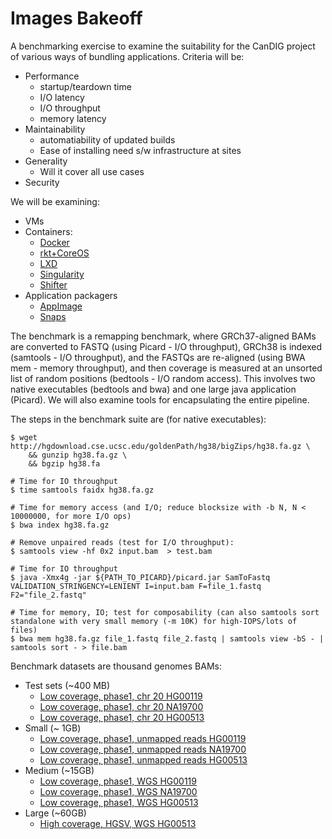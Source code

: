 # Images Bakeoff

A benchmarking exercise to examine the suitability for the CanDIG project of various 
ways of bundling applications.  Criteria will be:

- Performance
    - startup/teardown time
    - I/O latency
    - I/O throughput
    - memory latency
- Maintainability
    - automatiability of updated builds
    - Ease of installing need s/w infrastructure at sites
- Generality
    - Will it cover all use cases
- Security

We will be examining:
- VMs
- Containers:
    - [Docker](http://docker.com)
    - [rkt+CoreOS](https://coreos.com/rkt/)
    - [LXD](https://www.ubuntu.com/cloud/lxd)
    - [Singularity](http://singularity.lbl.gov)
    - [Shifter](https://github.com/NERSC/shifter)
- Application packagers
    - [AppImage](http://appimage.org)
    - [Snaps](http://snapcraft.io)

The benchmark is a remapping benchmark, where GRCh37-aligned BAMs
are converted to FASTQ (using Picard - I/O throughput), GRCh38 is
indexed (samtools - I/O throughput), and the FASTQs are re-aligned
(using BWA mem - memory throughput), and then coverage is measured
at an unsorted list of random positions (bedtools - I/O random
access).  This involves two native executables (bedtools and bwa) and
one large java application (Picard).  We will also examine tools for
encapsulating the entire pipeline.

The steps in the benchmark suite are (for native executables):

```
$ wget http://hgdownload.cse.ucsc.edu/goldenPath/hg38/bigZips/hg38.fa.gz \
    && gunzip hg38.fa.gz \
    && bgzip hg38.fa

# Time for IO throughput
$ time samtools faidx hg38.fa.gz

# Time for memory access (and I/O; reduce blocksize with -b N, N < 10000000, for more I/O ops)
$ bwa index hg38.fa.gz

# Remove unpaired reads (test for I/O throughput):
$ samtools view -hf 0x2 input.bam  > test.bam

# Time for IO throughput
$ java -Xmx4g -jar ${PATH_TO_PICARD}/picard.jar SamToFastq VALIDATION_STRINGENCY=LENIENT I=input.bam F=file_1.fastq F2="file_2.fastq"

# Time for memory, IO; test for composability (can also samtools sort standalone with very small memory (-m 10K) for high-IOPS/lots of files)
$ bwa mem hg38.fa.gz file_1.fastq file_2.fastq | samtools view -bS - | samtools sort - > file.bam
```

Benchmark datasets are thousand genomes BAMs:

* Test sets (~400 MB)
    - [Low coverage, phase1, chr 20 HG00119](ftp://ftp.1000genomes.ebi.ac.uk/vol1/ftp/phase1/data/HG00119/alignment/HG00119.chrom20.ILLUMINA.bwa.GBR.low_coverage.20101123.bam)
    - [Low coverage, phase1, chr 20 NA19700](ftp://ftp.1000genomes.ebi.ac.uk/vol1/ftp/phase1/data/NA19700/alignment/NA19700.chrom20.ILLUMINA.bwa.ASW.low_coverage.20101123.bam)
    - [Low coverage, phase1, chr 20 HG00513](ftp://ftp.1000genomes.ebi.ac.uk/vol1/ftp/phase1/data/HG00513/alignment/HG00513.chrom20.ILLUMINA.bwa.CHS.low_coverage.20101123.bam)
* Small (~ 1GB)
    - [Low coverage, phase1, unmapped reads HG00119](ftp://ftp.1000genomes.ebi.ac.uk/vol1/ftp/phase1/data/HG00119/alignment/HG00119.unmapped.ILLUMINA.bwa.GBR.low_coverage.20101123.bam)
    - [Low coverage, phase1, unmapped reads NA19700](ftp://ftp.1000genomes.ebi.ac.uk/vol1/ftp/phase1/data/NA19700/alignment/NA19700.unmapped.ILLUMINA.bwa.ASW.low_coverage.20101123.bam)
    - [Low coverage, phase1, unmapped reads HG00513](ftp://ftp.1000genomes.ebi.ac.uk/vol1/ftp/phase1/data/HG00513/alignment/HG00513.unmapped.ILLUMINA.bwa.CHS.low_coverage.20101123.bam)
* Medium (~15GB)
    - [Low coverage, phase1, WGS HG00119](ftp://ftp.1000genomes.ebi.ac.uk/vol1/ftp/phase1/data/HG00119/alignment/HG00119.mapped.ILLUMINA.bwa.GBR.low_coverage.20101123.bam)
    - [Low coverage, phase1, WGS NA19700](ftp://ftp.1000genomes.ebi.ac.uk/vol1/ftp/phase1/data/NA19700/alignment/NA19700.mapped.ILLUMINA.bwa.ASW.low_coverage.20101123.bam)
    - [Low coverage, phase1, WGS HG00513](ftp://ftp.1000genomes.ebi.ac.uk/vol1/ftp/phase1/data/HG00513/alignment/HG00513.unmapped.ILLUMINA.bwa.CHS.low_coverage.20101123.bam)
* Large (~60GB)
    - [High coverage, HGSV, WGS HG00513](ftp://ftp.1000genomes.ebi.ac.uk/vol1/ftp/data_collections/hgsv_sv_discovery/data/CHS/HG00513/high_cov_alignment/HG00513.alt_bwamem_GRCh38DH.20150715.CHS.high_coverage.cram)
